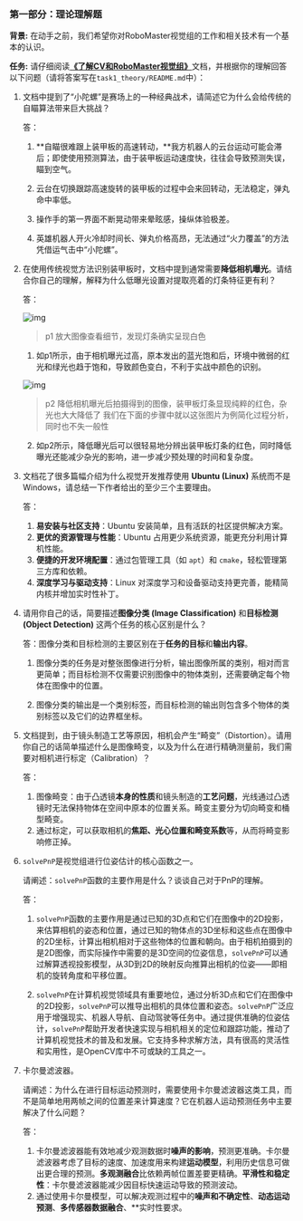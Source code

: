 ### **第一部分：理论理解题**

**背景:** 在动手之前，我们希望你对RoboMaster视觉组的工作和相关技术有一个基本的认识。

**任务:** 请仔细阅读[**《了解CV和RoboMaster视觉组》**](https://github.com/NeoZng/vision_tutorial/blob/main/了解CV和RoboMaster视觉组.md)文档，并根据你的理解回答以下问题（请将答案写在`task1_theory/README.md`中）：

1. 文档中提到了“小陀螺”是赛场上的一种经典战术，请简述它为什么会给传统的自瞄算法带来巨大挑战？

   答：

   1. **自瞄很难跟上装甲板的高速转动，**我方机器人的云台运动可能会滞后；即使使用预测算法，由于装甲板运动速度快，往往会导致预测失误，瞄到空气。

   2. 云台在切换跟踪高速旋转的装甲板的过程中会来回转动，无法稳定，弹丸命中率低。
   3. 操作手的第一界面不断晃动带来晕眩感，操纵体验极差。
   4. 英雄机器人开火冷却时间长、弹丸价格高昂，无法通过“火力覆盖”的方法凭借运气击中“小陀螺”。

   

2. 在使用传统视觉方法识别装甲板时，文档中提到通常需要**降低相机曝光**。请结合你自己的理解，解释为什么低曝光设置对提取亮着的灯条特征更有利？

   答：

   ![img](https://github.com/NeoZng/vision_tutorial/raw/main/Image_base/zoominHero.png)

   > p1 放大图像查看细节，发现灯条确实呈现白色

   1. 如p1所示，由于相机曝光过高，原本发出的蓝光饱和后，环境中微弱的红光和绿光也趋于饱和，导致颜色变白，不利于实战中颜色的识别。

   ![img](https://github.com/NeoZng/vision_tutorial/raw/main/Image_base/armorlowexposure.jpg)

   > p2 降低相机曝光后拍摄得到的图像，装甲板灯条显现纯粹的红色，杂光也大大降低了 我们在下面的步骤中就以这张图片为例简化过程分析，同时也不失一般性

   2. 如p2所示，降低曝光后可以很轻易地分辨出装甲板灯条的红色，同时降低曝光还能减少杂光的影响，进一步减少预处理的时间和复杂度。

   

3. 文档花了很多篇幅介绍为什么视觉开发推荐使用 **Ubuntu (Linux)** 系统而不是Windows，请总结一下作者给出的至少三个主要理由。

   答：

   1. **易安装与社区支持**：Ubuntu 安装简单，且有活跃的社区提供解决方案。
   2. **更优的资源管理与性能**：Ubuntu 占用更少系统资源，能更充分利用计算机性能。
   3. **便捷的开发环境配置**：通过包管理工具（如 `apt`）和 `cmake`，轻松管理第三方库和依赖。
   4. **深度学习与驱动支持**：Linux 对深度学习和设备驱动支持更完善，能精简内核并增加实时性补丁。

   

4. 请用你自己的话，简要描述**图像分类 (Image Classification)** 和**目标检测 (Object Detection)** 这两个任务的核心区别是什么？

   答：图像分类和目标检测的主要区别在于**任务的目标**和**输出内容**。

   1. 图像分类的任务是对整张图像进行分析，输出图像所属的类别，相对而言更简单；而目标检测不仅需要识别图像中的物体类别，还需要确定每个物体在图像中的位置。

   2. 图像分类的输出是一个类别标签，而目标检测的输出则包含多个物体的类别标签以及它们的边界框坐标。

   

5. 文档提到，由于镜头制造工艺等原因，相机会产生“畸变”（Distortion）。请用你自己的话简单描述什么是图像畸变，以及为什么在进行精确测量前，我们需要对相机进行标定（Calibration）？

   答：

   1. 图像畸变：由于凸透镜**本身的性质**和镜头制造的**工艺问题**，光线通过凸透镜时无法保持物体在空间中原本的位置关系。畸变主要分为切向畸变和桶型畸变。
   2. 通过标定，可以获取相机的**焦距、光心位置和畸变系数**等，从而将畸变影响修正掉。

   

6. `solvePnP`是视觉组进行位姿估计的核心函数之一。

   请阐述：`solvePnP`函数的主要作用是什么？谈谈自己对于PnP的理解。

   答：

   1. `solvePnP`函数的主要作用是通过已知的3D点和它们在图像中的2D投影，来估算相机的姿态和位置，通过已知的物体点的3D坐标和这些点在图像中的2D坐标，计算出相机相对于这些物体的位置和朝向。由于相机拍摄到的是2D图像，而实际操作中需要的是3D空间的位姿信息，`solvePnP`可以通过解算透视投影模型，从3D到2D的映射反向推算出相机的位姿——即相机的旋转角度和平移位置。

   2. `solvePnP`在计算机视觉领域具有重要地位，通过分析3D点和它们在图像中的2D投影，`solvePnP`可以推导出相机的具体位置和姿态。`solvePnP`广泛应用于增强现实、机器人导航、自动驾驶等任务中。通过提供准确的位姿估计，`solvePnP`帮助开发者快速实现与相机相关的定位和跟踪功能，推动了计算机视觉技术的普及和发展。它支持多种求解方法，具有很高的灵活性和实用性，是OpenCV库中不可或缺的工具之一。

   

7. 卡尔曼滤波器。

   请阐述：为什么在进行目标运动预测时，需要使用卡尔曼滤波器这类工具，而不是简单地用两帧之间的位置差来计算速度？它在机器人运动预测任务中主要解决了什么问题？

   答：
   
   1. 卡尔曼滤波器能有效地减少观测数据时**噪声的影响**，预测更准确。卡尔曼滤波器考虑了目标的速度、加速度用来构建**运动模型**，利用历史信息可做出更合理的预测。**多观测融合**比依赖两帧位置差要更精确。**平滑性和稳定性**：卡尔曼滤波器能减少因目标快速运动导致的预测波动。
   2. 通过使用卡尔曼模型，可以解决观测过程中的**噪声和不确定性**、**动态运动预测**、**多传感器数据融合**、**实时性要求。
   
   
